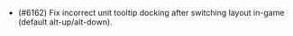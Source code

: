- (#6162) Fix incorrect unit tooltip docking after switching layout in-game (default alt-up/alt-down).
